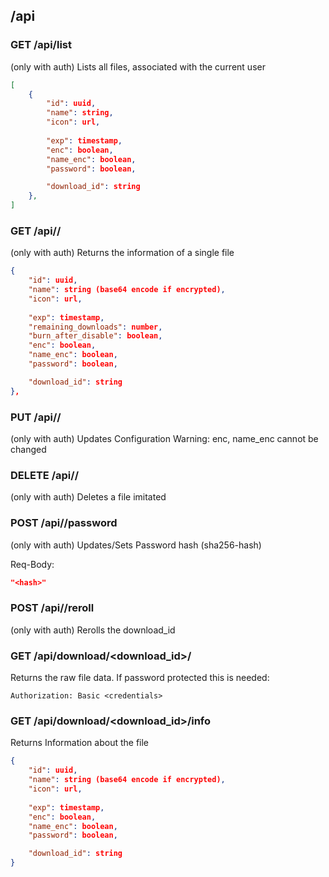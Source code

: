 

## /api

### GET /api/list
(only with auth)
Lists all files, associated with the current user
```json
[
    {
        "id": uuid,
        "name": string,
        "icon": url,
        
        "exp": timestamp,
        "enc": boolean,
        "name_enc": boolean, 
        "password": boolean,

        "download_id": string
    },
]
```

### GET /api/<file-id>/
(only with auth)
Returns the information of a single file
```json
{
    "id": uuid,
    "name": string (base64 encode if encrypted),
    "icon": url,
    
    "exp": timestamp,
    "remaining_downloads": number,
    "burn_after_disable": boolean, 
    "enc": boolean,
    "name_enc": boolean, 
    "password": boolean,

    "download_id": string
},
```

### PUT /api/<file-id>/
(only with auth)
Updates Configuration
Warning: enc, name_enc cannot be changed

### DELETE /api/<file-id>/
(only with auth)
Deletes a file imitated

### POST /api/<file-id>/password
(only with auth)
Updates/Sets Password hash (sha256-hash)

Req-Body:
```json
"<hash>"
```

### POST /api/<file-id>/reroll
(only with auth)
Rerolls the download_id

### GET /api/download/<download_id>/
Returns the raw file data.
If password protected this is needed:
```HTTP
Authorization: Basic <credentials>
```

### GET /api/download/<download_id>/info
Returns Information about the file
```json
{
    "id": uuid,
    "name": string (base64 encode if encrypted),
    "icon": url,
    
    "exp": timestamp,
    "enc": boolean,
    "name_enc": boolean, 
    "password": boolean,

    "download_id": string
}
```